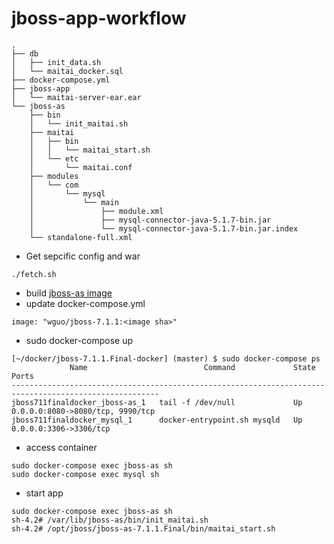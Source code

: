 # jboss-app-workflow

````
.
├── db
│   ├── init_data.sh
│   └── maitai_docker.sql
├── docker-compose.yml
├── jboss-app
│   └── maitai-server-ear.ear
└── jboss-as
    ├── bin
    │   └── init_maitai.sh
    ├── maitai
    │   ├── bin
    │   │   └── maitai_start.sh
    │   └── etc
    │       └── maitai.conf
    ├── modules
    │   └── com
    │       └── mysql
    │           └── main
    │               ├── module.xml
    │               ├── mysql-connector-java-5.1.7-bin.jar
    │               └── mysql-connector-java-5.1.7-bin.jar.index
    └── standalone-full.xml
````
* Get sepcific config and war
````
./fetch.sh
````

* build [jboss-as image](https://github.com/WellsG/jboss-as-docker)
* update docker-compose.yml 
````
image: "wguo/jboss-7.1.1:<image sha>"
````
* sudo docker-compose up
````
[~/docker/jboss-7.1.1.Final-docker] (master) $ sudo docker-compose ps
             Name                          Command             State                Ports               
-------------------------------------------------------------------------------------------------------
jboss711finaldocker_jboss-as_1   tail -f /dev/null             Up      0.0.0.0:8080->8080/tcp, 9990/tcp 
jboss711finaldocker_mysql_1      docker-entrypoint.sh mysqld   Up      0.0.0.0:3306->3306/tcp
````
* access container 
````
sudo docker-compose exec jboss-as sh
sudo docker-compose exec mysql sh
````
* start app
````
sudo docker-compose exec jboss-as sh
sh-4.2# /var/lib/jboss-as/bin/init_maitai.sh
sh-4.2# /opt/jboss/jboss-as-7.1.1.Final/bin/maitai_start.sh
````
